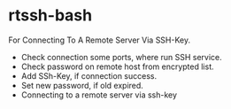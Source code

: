 # rtssh-bash

For Connecting To A Remote Server Via SSH-Key.

- Check connection some ports, where run SSH service.
- Check password on remote host from encrypted list.
- Add SSh-Key, if connection sucсess.
- Set new password, if old expired.
- Connecting to a remote server via ssh-key
